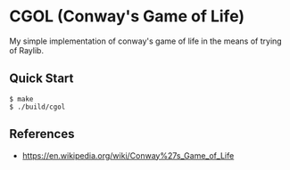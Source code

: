 # CGOL (Conway's Game of Life) 

My simple implementation of conway's game of life in the means of trying of Raylib.

## Quick Start

```console
$ make
$ ./build/cgol 
```
## References
- https://en.wikipedia.org/wiki/Conway%27s_Game_of_Life
